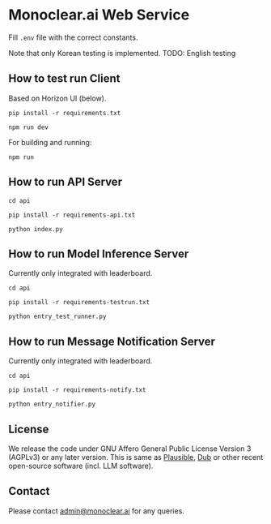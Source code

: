 # Monoclear.ai Web Service

Fill `.env` file with the correct constants.

Note that only Korean testing is implemented.
TODO: English testing

## How to test run Client

Based on Horizon UI (below).

```
pip install -r requirements.txt

npm run dev
```

For building and running:

```
npm run 

```

## How to run API Server

```
cd api

pip install -r requirements-api.txt

python index.py
```

## How to run Model Inference Server

Currently only integrated with leaderboard.

```
cd api

pip install -r requirements-testrun.txt

python entry_test_runner.py
```

## How to run Message Notification Server

Currently only integrated with leaderboard.

```
cd api

pip install -r requirements-notify.txt

python entry_notifier.py
```

## License

We release the code under GNU Affero General Public License Version 3 (AGPLv3) or any later version.
This is same as [Plausible](https://plausible.io/), [Dub](https://dub.co/) or other recent open-source software (incl. LLM software).

## Contact

Please contact admin@monoclear.ai for any queries.
